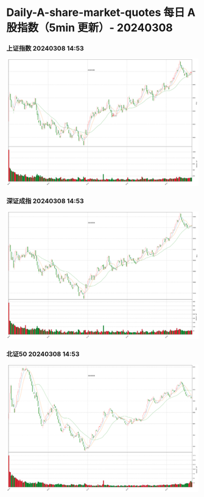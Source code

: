 
# Daily-A-share-market-quotes 每日 A 股指数（5min 更新）- 20240308

### 上证指数 20240308 14:53
![](./fig/2024/3/20240308-sh000001.png)

### 深证成指 20240308 14:53
![](./fig/2024/3/20240308-sz399001.png)

### 北证50 20240308 14:53
![](./fig/2024/3/20240308-bj899050.png)
